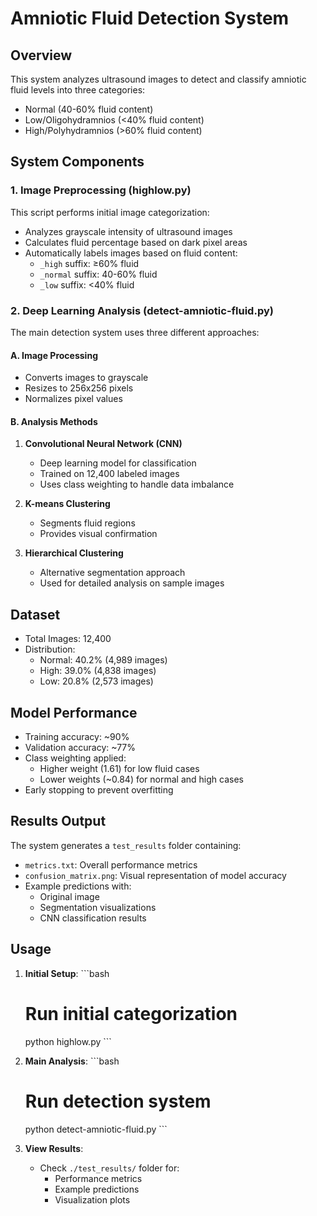 # Amniotic Fluid Detection System

## Overview
This system analyzes ultrasound images to detect and classify amniotic fluid levels into three categories:
- Normal (40-60% fluid content)
- Low/Oligohydramnios (<40% fluid content)
- High/Polyhydramnios (>60% fluid content)

## System Components

### 1. Image Preprocessing (highlow.py)
This script performs initial image categorization:
- Analyzes grayscale intensity of ultrasound images
- Calculates fluid percentage based on dark pixel areas
- Automatically labels images based on fluid content:
  - `_high` suffix: ≥60% fluid
  - `_normal` suffix: 40-60% fluid
  - `_low` suffix: <40% fluid

### 2. Deep Learning Analysis (detect-amniotic-fluid.py)
The main detection system uses three different approaches:

#### A. Image Processing
- Converts images to grayscale
- Resizes to 256x256 pixels
- Normalizes pixel values

#### B. Analysis Methods
1. **Convolutional Neural Network (CNN)**
   - Deep learning model for classification
   - Trained on 12,400 labeled images
   - Uses class weighting to handle data imbalance

2. **K-means Clustering**
   - Segments fluid regions
   - Provides visual confirmation

3. **Hierarchical Clustering**
   - Alternative segmentation approach
   - Used for detailed analysis on sample images

## Dataset
- Total Images: 12,400
- Distribution:
  - Normal: 40.2% (4,989 images)
  - High: 39.0% (4,838 images)
  - Low: 20.8% (2,573 images)

## Model Performance
- Training accuracy: ~90%
- Validation accuracy: ~77%
- Class weighting applied:
  - Higher weight (1.61) for low fluid cases
  - Lower weights (~0.84) for normal and high cases
- Early stopping to prevent overfitting

## Results Output
The system generates a `test_results` folder containing:
- `metrics.txt`: Overall performance metrics
- `confusion_matrix.png`: Visual representation of model accuracy
- Example predictions with:
  - Original image
  - Segmentation visualizations
  - CNN classification results

## Usage
1. **Initial Setup**:   ```bash
   # Run initial categorization
   python highlow.py   ```

2. **Main Analysis**:   ```bash
   # Run detection system
   python detect-amniotic-fluid.py   ```

3. **View Results**:
   - Check `./test_results/` folder for:
     - Performance metrics
     - Example predictions
     - Visualization plots

